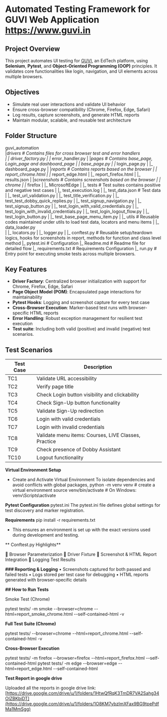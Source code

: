  # Automated Testing Framework for GUVI Web Application https://www.guvi.in
 
##  Project Overview
This project automates UI testing for [GUVI](https://www.guvi.in), an EdTech platform, 
using **Selenium**, **Pytest**, and **Object-Oriented Programming (OOP)** principles. 
It validates core functionalities like login, navigation, and UI elements across multiple browsers.

##  Objectives
- Simulate real user interactions and validate UI behavior
- Ensure cross-browser compatibility (Chrome, Firefox, Edge, Safari)
- Log results, capture screenshots, and generate HTML reports
- Maintain modular, scalable, and reusable test architecture

##  Folder Structure
guvi_automation                    
    |__drivers                        # Contains files for cross browser test and error handlers                     
    |    |_ driver_factory.py
    |    |_ error_handler.py
    |
    |__pages                           # Contains base_page, Login_page and dashboard_page
    |    |_ base_page.py
    |    |_ login_page.py
    |    |_ dashboard_page.py
    |
    |__reports                         # Contains reports based on the browser
    |    |_ report_chrome.html
    |    |_ report_edge.html
    |    |_ report_firefox.html
    |    |_ results.json
    |
    |__screenshots                      # Contains screenshots based on the browser
    |    |_ chrome
    |    |_ firefox
    |    |_ MicrosoftEdge
    |
    |_ tests                            # Test suites contains positive and negative test cases
    |    |_ test_execution.log
    |    |_ test_data.json              # Test data 
    |    |_ test_url_validation.py
    |    |_ test_title_verification.py
    |    |_ test_test_dobby_quick_replies.py
    |    |_ test_signup_navigation.py
    |    |_ test_signup_button.py
    |    |_ test_login_with_valid_credentials.py
    |    |_ test_login_with_invalid_credentials.py
    |    |_ test_login_logout_flow.py
    |    |_ test_login_button.py
    |    |_ test_base_page_menu_item.py
    |
    |_ utils                             # Reusable codes maintained under utils to load test data, locators and menu items
    |    |_ data_loader.py  
    |    |_ locators.py
    |    |_ logger.py
    |
    |_ conftest.py                      # Reusable setup/teardown logics, hooks for screenshots in report, methods for function and class level method
    |_ pytest.ini                       # Configuration
    |_ Readme.md                        # Readme file for detailed flow
    |_ requirements.txt                 # Requirements Configuration
    |_ run.py                           # Entry point for executing smoke tests across multiple browsers.
    


##  Key Features
- **Driver Factory**: Centralized browser initialization with support for Chrome, Firefox, Edge, Safari
- **Page Object Model (POM)**: Encapsulated page interactions for maintainability
- **Pytest Hooks**: Logging and screenshot capture for every test case
- **Cross-Browser Execution**: Marker-based test runs with browser-specific HTML reports
- **Error Handling**: Robust exception management for resilient test execution
- **Test suite**: Including both valid (positive) and invalid (negative) test scenarios.


## Test Scenarios
| Test Case   | Description                                                          |
|-------------|----------------------------------------------------------------------|
| TC1         | Validate URL accessibility                                           |
| TC2         | Verify page title                                                    |
| TC3         | Check Login button visibility and clickability                       |
| TC4         | Check Sign-Up button functionality                                   |
| TC5         | Validate Sign-Up redirection                                         |
| TC6         | Login with valid credentials                                         |
| TC7         | Login with invalid credentials                                       |
| TC8         | Validate menu items: Courses, LIVE Classes, Practice                 |
| TC9         | Check presence of Dobby Assistant                                    |
| TC10        | Logout functionality                                                 |


**Virtual Environment Setup**
- Create and Activate Virtual Environment
To isolate dependencies and avoid conflicts with global packages, 
    python -m venv venv  # create a virtual environment
    source venv/bin/activate  # On Windows: venv\Scripts\activate

**Pytest Configuration**
pytest.ini
The pytest.ini file defines global settings for test discovery and marker registration.

**Requirements**
pip install -r requirements.txt
- This ensures an environment is set up with the exact versions used during development and testing.

** Conftest.py Highlights**

🔹 Browser Parameterization
🔹 Driver Fixture
🔹 Screenshot & HTML Report Integration
🔹 Logging Test Results

**### Reporting & Logging**
•	Screenshots captured for both passed and failed tests
•	Logs stored per test case for debugging
•	HTML reports generated with browser-specific details

**##  How to Run Tests**

Smoke Test (Chrome) 

pytest tests/ -m smoke --browser=chrome --html=report_smoke_chrome.html --self-contained-html -v

**Full Test Suite (Chrome)**

pytest tests/ --browser=chrome --html=report_chrome.html --self-contained-html -v 

**Cross-Browser Execution**

 pytest tests/ -m firefox --browser=firefox --html=report_firefox.html --self-contained-html
 pytest tests/ -m edge --browser=edge --html=report_edge.html --self-contained-html

**Test Report in google drive**
 
   Uploaded all the reports in google drive 
   link: [https://drive.google.com/drive/u/1/folders/1HtwQfRqK3TmDR7VA2Sahg34OIZBKbiDT](https://drive.google.com/drive/u/1/folders/1O8KM7ybzImXFax9BG9tpePdfMa1MmSgg)



